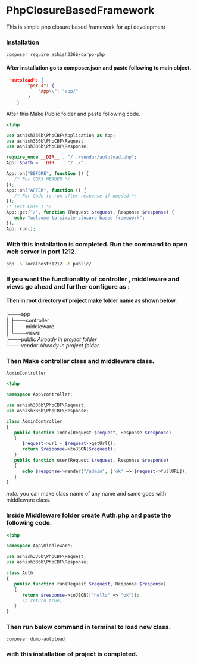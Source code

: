 # PhpClosureBasedFramework

This is simple php closure based framework for api development

### Installation

```composer
composer require ashish336b/carpo-php
```

#### After installation go to composer.json and paste following to main object.

```json
 "autoload": {
        "psr-4": {
            "App\\": "app/"
        }
    }
```

After this Make Public folder and paste following code.

```php
<?php

use ashish336b\PhpCBF\Application as App;
use ashish336b\PhpCBF\Request;
use ashish336b\PhpCBF\Response;

require_once __DIR__ . "/../vendor/autoload.php";
App::$path = __DIR__ . "/../";

App::on("BEFORE", function () {
   /* For CORS HEADER */
});
App::on("AFTER", function () {
   /* For Code to run after response if needed */
});
/* Test Case 1 */
App::get("/", function (Request $request, Response $response) {
   echo "welcome to simple closure based framework";
});
App::run();
```

### With this Installation is completed. Run the command to open web server in port 1212.

```bash
php -S localhost:1212 -t public/
```

### If you want the functionality of controller , middleware and views go ahead and further configure as :

#### Then in root directory of project make folder name as shown below.

├───app </br>
│ ├───controller </br>
│ ├───middleware </br>
│ └───views </br>
├───public _Already in project folder_</br>
└───vendor _Already in project folder_</br>

### Then Make controller class and middleware class.

`AdminController`

```php
<?php

namespace App\controller;

use ashish336b\PhpCBF\Request;
use ashish336b\PhpCBF\Response;

class AdminController
{
   public function index(Request $request, Response $response)
   {
      $request->url = $request->getUrl();
      return $response->toJSON($request);
   }
   public function user(Request $request, Response $response)
   {
      echo $response->render("/admin", ['ok' => $request->fullURL]);
   }
}
```

_note:_ you can make class name of any name and same goes with middleware class.

### Inside Middleware folder create Auth.php and paste the following code.

```php
<?php

namespace App\middleware;

use ashish336b\PhpCBF\Request;
use ashish336b\PhpCBF\Response;

class Auth
{
   public function run(Request $request, Response $response)
   {
      return $response->toJSON(["hello" => "ok"]);
      // return true;
   }
}
```

### Then run below command in terminal to load new class.

```composer
composer dump-autoload
```

### with this installation of project is completed.
